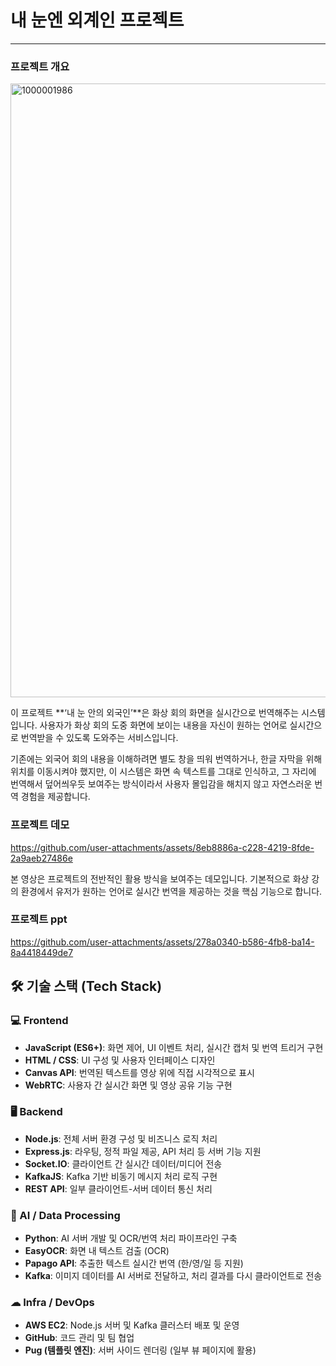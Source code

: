 # 내 눈엔 외계인 프로젝트
--------------------------------
### 프로젝트 개요
<img width="1512" height="982" alt="1000001986" src="https://github.com/user-attachments/assets/76003199-e599-423e-8939-329dd2ae3f43" />

이 프로젝트 **‘내 눈 안의 외국인’**은 화상 회의 화면을 실시간으로 번역해주는 시스템입니다.
사용자가 화상 회의 도중 화면에 보이는 내용을 자신이 원하는 언어로 실시간으로 번역받을 수 있도록 도와주는 서비스입니다.

기존에는 외국어 회의 내용을 이해하려면 별도 창을 띄워 번역하거나, 한글 자막을 위해 위치를 이동시켜야 했지만,
이 시스템은 화면 속 텍스트를 그대로 인식하고, 그 자리에 번역해서 덮어씌우듯 보여주는 방식이라서 사용자 몰입감을 해치지 않고 자연스러운 번역 경험을 제공합니다.

### 프로젝트 데모

https://github.com/user-attachments/assets/8eb8886a-c228-4219-8fde-2a9aeb27486e

본 영상은 프로젝트의 전반적인 활용 방식을 보여주는 데모입니다.
기본적으로 화상 강의 환경에서 유저가 원하는 언어로 실시간 번역을 제공하는 것을 핵심 기능으로 합니다.

### 프로젝트 ppt

https://github.com/user-attachments/assets/278a0340-b586-4fb8-ba14-8a4418449de7


## 🛠 기술 스택 (Tech Stack)

### 💻 Frontend
- **JavaScript (ES6+)**: 화면 제어, UI 이벤트 처리, 실시간 캡처 및 번역 트리거 구현
- **HTML / CSS**: UI 구성 및 사용자 인터페이스 디자인
- **Canvas API**: 번역된 텍스트를 영상 위에 직접 시각적으로 표시
- **WebRTC**: 사용자 간 실시간 화면 및 영상 공유 기능 구현

### 🖥 Backend
- **Node.js**: 전체 서버 환경 구성 및 비즈니스 로직 처리
- **Express.js**: 라우팅, 정적 파일 제공, API 처리 등 서버 기능 지원
- **Socket.IO**: 클라이언트 간 실시간 데이터/미디어 전송
- **KafkaJS**: Kafka 기반 비동기 메시지 처리 로직 구현
- **REST API**: 일부 클라이언트-서버 데이터 통신 처리

### 🤖 AI / Data Processing
- **Python**: AI 서버 개발 및 OCR/번역 처리 파이프라인 구축
- **EasyOCR**: 화면 내 텍스트 검출 (OCR)
- **Papago API**: 추출한 텍스트 실시간 번역 (한/영/일 등 지원)
- **Kafka**: 이미지 데이터를 AI 서버로 전달하고, 처리 결과를 다시 클라이언트로 전송

### ☁ Infra / DevOps
- **AWS EC2**: Node.js 서버 및 Kafka 클러스터 배포 및 운영
- **GitHub**: 코드 관리 및 팀 협업
- **Pug (템플릿 엔진)**: 서버 사이드 렌더링 (일부 뷰 페이지에 활용)

